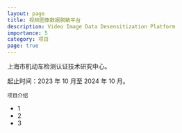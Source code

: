 ```yaml
---
layout: page
title: 视频图像数据脱敏平台
description: Video Image Data Desensitization Platform
importance: 5
category: 项目
page: true
---
```


上海市机动车检测认证技术研究中心。

起止时间：2023 年 10 月至 2024 年 10 月。

    项目介绍

- 1
- 2
- 3